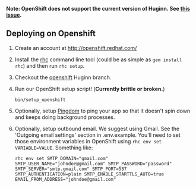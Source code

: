 **Note: OpenShift does not support the current version of Huginn. See [this issue](https://bugzilla.redhat.com/show_bug.cgi?id=1180420).**

## Deploying on Openshift

1. Create an account at http://openshift.redhat.com/

1. Install the [rhc](https://developers.openshift.com/en/getting-started-client-tools.html) command line tool (could be as simple as `gem install rhc`) and then run `rhc setup`.

1. Checkout the [openshift](https://github.com/cantino/huginn/tree/openshift) Huginn branch.

1. Run our OpenShift setup script! (**Currently brittle or broken.**)

   ```
   bin/setup_openshift
   ```

1. Optionally, setup [Pingdom](http://pingdom.com) to ping your app so that it doesn't spin down and keeps doing background processes.

1. Optionally, setup outbound email. We suggest using Gmail. See the 'Outgoing email settings' section in .env.example. You'll need to set those environment variables in OpenShift using `rhc env set VARIABLE=VALUE`. Something like:

   ```
   rhc env set SMTP_DOMAIN="gmail.com" SMTP_USER_NAME="johndoe@gmail.com" SMTP_PASSWORD="password" SMTP_SERVER="smtp.gmail.com" SMTP_PORT=587 SMTP_AUTHENTICATION=plain SMTP_ENABLE_STARTTLS_AUTO=true EMAIL_FROM_ADDRESS="johndoe@gmail.com"
   ```
